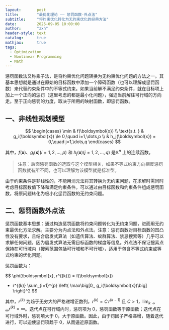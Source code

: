 ```yaml
---
layout:       post
title:        "最优化理论 —— 惩罚函数-外点法"
subtitle:     "将约束优化转化为无约束优化的经典方法"
date:         2025-09-05 10:00:00
author:       "zxh"
header-style: text
catalog:      true
mathjax:      true
tags:
  - Optimization
  - Nonlinear Programming
  - Math
---
```


惩罚函数法又称乘子法，是将约束优化问题转换为无约束优化问题的方法之一。其基本思想就是通过在原始的目标函数中添加一个障碍函数（也可以理解成惩罚函数）来代替约束条件中的不等式约束。如果当前解不满足约束条件，就在目标项上加上一个正向的惩罚（这里考虑的都是最小化问题），强迫当前解往可行域的方向走。至于正向惩罚的力度，取决于所用的映射函数，即惩罚函数。

## 一、非线性规划模型

$$
\begin{cases}
\min & f(\boldsymbol{x}) \\
\text{s.t. } & g_i(\boldsymbol{x}) \le 0,\quad i=1,\dots,p \\
& h_j(\boldsymbol{x}) = 0,\quad j=1,\dots,q
\end{cases}
$$

其中，$f(\boldsymbol{x})$、$g_i(\boldsymbol{x})(i=1,2,\dots,p)$ 和 $h_j(\boldsymbol{x})(j=1,2,\dots,q)$ 是$\mathbb{R}^n$ 上的连续函数。

> 注意：后面惩罚函数的选取与这个模型相关，如果不等式约束方向相反惩罚函数就有所不同，也可以理解为该模型就是标准型。

由于约束条件是非线性的，不能用消元法将其转换为无约束问题，在求解时需同时考虑目标函数值下降和满足约束条件。可以通过由目标函数和约束条件组成惩罚函数，将原问题转化为极小化惩罚函数的无约束问题。

## 二、惩罚函数外点法

惩罚函数基本思想：通过构造惩罚函数将约束问题转化为无约束问题，进而用无约束最优化方法求解。主要分为内点法和外点法。注意：惩罚函数对目标函数的凹凸性没有要求，且结合启发式算法（如遗传算法、蚁群算法、禁忌搜索等）几乎可以求解任何问题，因为启发式算法无需目标函数的梯度等信息。外点法不保证搜索点保持在可行域内（搜索范围包括可行域和不可行域），适用于包含不等式约束或等式约束的优化问题。

惩罚函数为：

$$
\phi(\boldsymbol{x}, r^{(k)})
= f(\boldsymbol{x})
+ r^{(k)} \sum_{i=1}^{p} \left\{ \max\big[0,\, g_i(\boldsymbol{x})\big] \right\}^2
$$

其中，$r^{(k)}$ 为趋于无穷大的严格递增正数列，$r^{(k)} = C\, r^{(k-1)}$ 且 $C>1$，$\lim_{k\to\infty} r^{(k)} = \infty$。迭代点在可行域内时，惩罚项为 0，惩罚函数等于原函数；迭代点在可行域外时，惩罚项大于 0，大于原函数。因此，由于罚因子严格递增，随着迭代进行，可以迫使惩罚项趋于 0，从而逼近原函数。




